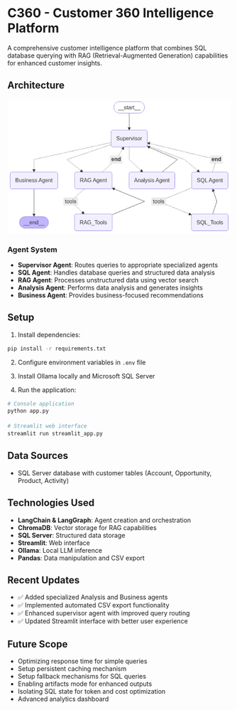 # C360 - Customer 360 Intelligence Platform

A comprehensive customer intelligence platform that combines SQL database querying with RAG (Retrieval-Augmented Generation) capabilities for enhanced customer insights.

## Architecture

![C360 Architecture](images/graph.png)

### Agent System
- **Supervisor Agent**: Routes queries to appropriate specialized agents
- **SQL Agent**: Handles database queries and structured data analysis
- **RAG Agent**: Processes unstructured data using vector search
- **Analysis Agent**: Performs data analysis and generates insights
- **Business Agent**: Provides business-focused recommendations


## Setup

1. Install dependencies:
```bash
pip install -r requirements.txt
```

2. Configure environment variables in `.env` file

3. Install Ollama locally and Microsoft SQL Server

4. Run the application:
```bash
# Console application
python app.py

# Streamlit web interface
streamlit run streamlit_app.py
```

## Data Sources

- SQL Server database with customer tables (Account, Opportunity, Product, Activity)


## Technologies Used

- **LangChain & LangGraph**: Agent creation and orchestration
- **ChromaDB**: Vector storage for RAG capabilities
- **SQL Server**: Structured data storage
- **Streamlit**: Web interface
- **Ollama**: Local LLM inference
- **Pandas**: Data manipulation and CSV export

## Recent Updates

- ✅ Added specialized Analysis and Business agents
- ✅ Implemented automated CSV export functionality
- ✅ Enhanced supervisor agent with improved query routing
- ✅ Updated Streamlit interface with better user experience

## Future Scope

- Optimizing response time for simple queries
- Setup persistent caching mechanism
- Setup fallback mechanisms for SQL queries
- Enabling artifacts mode for enhanced outputs
- Isolating SQL state for token and cost optimization
- Advanced analytics dashboard